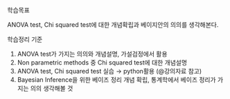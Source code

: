 학습목표

ANOVA test, Chi squared test에 대한 개념확립과 베이지안의 의의를 생각해본다.


학습정리 기준
1. ANOVA test가 가지는 의의와 개념설명, 가설검정에서 활용
2. Non parametric methods 중 Chi squared test에 대한 개념설명
3. ANOVA test, Chi squared test 실습 → python활용 (@강의자료 참고)
4. Bayesian Inference을 위한 베이즈 정리 개념 확립, 통계학에서 베이즈 정리가 가지는 의의 생각해볼 것
